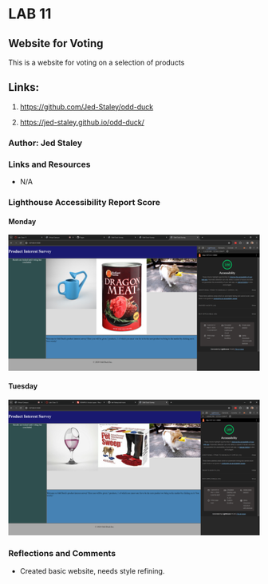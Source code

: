 # LAB 11

## Website for Voting

This is a website for voting on a selection of products

## Links:

1. <https://github.com/Jed-Staley/odd-duck>

2. <https://jed-staley.github.io/odd-duck/>

### Author: Jed Staley

### Links and Resources

* N/A

### Lighthouse Accessibility Report Score

#### Monday

![Lighthouse Monday](<images/screenshots/Lighthouse Monday.png>)

#### Tuesday

![Lighthouse Tuesday](<images/screenshots/Lighthouse Tuesday.png>)

### Reflections and Comments

* Created basic website, needs style refining.
